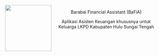 <img align="left" width="150" height="150" src="https://github.com/user-attachments/assets/ecb0faba-bdcf-4ce0-abe1-3a178897d054">
<p align="center">
  Barabai Financial Assistant (BaFiA)
</p>
<p align="center">
  Aplikasi Asisten Keuangan khususnya untuk Keluarga LKPD Kabupaten Hulu Sungai Tengah
